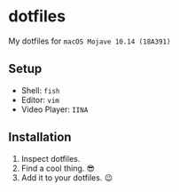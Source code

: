 # dotfiles
My dotfiles for `macOS Mojave 10.14 (18A391)`


## Setup

- Shell: `fish`
- Editor: `vim`
- Video Player: `IINA`



## Installation

1. Inspect dotfiles.
2. Find a cool thing. 😎
3. Add it to your dotfiles. 😉


